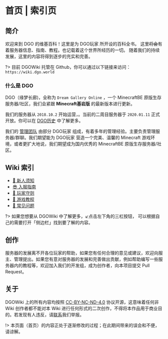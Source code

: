 <!-- docs/index.md -->

# 首页 | 索引页

## 简介

欢迎来到 DGO 的维基百科！这里是为 DGO玩家 所开设的百科全书。
这里~~将会~~有着服务器信息、指南、教程。也记载着这个世界所经历的一切。
随着我们的持续发展，这里的内容将得到逐步的充实和完善。

?> 目前 DGOWiki 托管在 Github，你可以通过以下链接来访问：
`https://wiki.dgo.world`

### 什么是 DGO

DGO（缘梦长廊)，全称为 `Dream Gallery Online` ，一个 MinecraftBE 原版生存服务器/社区，我们会紧跟 **Minecraft基岩版** 的最新版本进行更新。

我们的服务器从 `2018.10.2` 开始运营，。当前的二周目服务器于 `2020.01.11` 正式开放。你可以在 [DGO历史](basic/information/DGOHistory.md) 中了解更多。

我们的 [管理团队]() 由部分 DGO玩家 组成，有着多年的管理经验。主要负责管理服务器/群聊。我们期望能为 DGO玩家 营造一个完美、温馨的 Minecraft 游戏环境，或者更扩大地说，我们期望成为国内优秀的 MinecraftBE 原版生存服务器/社区。


## Wiki 索引

- [📢 新人须知](guide/join/notice.md)
- [😎 入服指南](guide/join/guide.md)
- [📜 玩家守则](basic/information/rules.md)
- [📖 游戏教程](basic/tutorial/list.md)
- [🙋 常见问题](_404.md)

?> 如果您想要从 DGOWiki 中了解更多，↙️点击左下角的三杠按钮，
可以根据自己的需要打开「侧边栏」找到要了解的内容。

## 创作

服务器的发展离不开各位玩家的帮助，如果您有任何合理的意见或建议，欢迎向服主、管理提出。如果您有意对服务器的发展和完善做出贡献，例如帮助编写一些服务器内的教程等，欢迎加入我们的开发组，成为创作者，向本项目提交 Pull Request。

## 关于

DGOWiki 上的所有内容均按照 [CC-BY-NC-ND-4.0](https://creativecommons.org/licenses/by-nc-nd/4.0/) 协议开源，这意味着任何非 Wiki 创作者都不能对本 Wiki 进行任何形式的二次创作，不得将本作品用于商业目的。若发现有人违反，请[联系]()我们举报。

!> 本页面（首页）的内容正处于逐渐修改的过程；在此期间带来的误会和不便，请谅解。